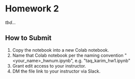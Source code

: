 <!---
{"next":"Homework/hwk3.md","title":"Homework 2"}
-->


# Homework 2

*tbd...*

## How to Submit

1. Copy the notebook into a new Colab notebook.
2. Name that Colab notebook per the naming convention "<your_name>_hwnum.ipynb", e.g. "taq_karim_hw1.ipynb"
3. Grant edit access to your instructor.
4. DM the file link to your instructor via Slack.